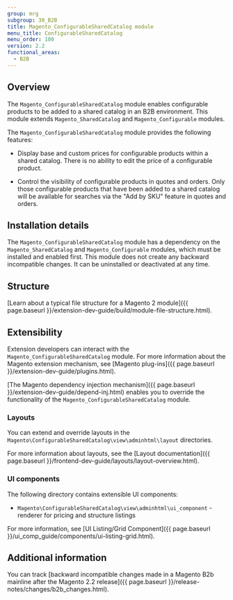 ```yaml
---
group: mrg
subgroup: 30_B2B
title: Magento_ConfigurableSharedCatalog module
menu_title: ConfigurableSharedCatalog
menu_order: 100
version: 2.2
functional_areas:
  - B2B
---
```


## Overview

The `Magento_ConfigurableSharedCatalog` module enables configurable products to be added to a shared catalog in an B2B environment. This module extends `Magento_SharedCatalog` and `Magento_Configurable` modules.

The `Magento_ConfigurableSharedCatalog` module provides the following features:

* Display base and custom prices for configurable products within a shared catalog. There is no ability to edit the price of a configurable product.

* Control the visibility of configurable products in quotes and orders. Only those configurable products that have been added to a shared catalog will be available for searches via the "Add by SKU" feature in quotes and orders.

## Installation details

The `Magento_ConfigurableSharedCatalog` module has a dependency on the `Magento_SharedCatalog` and `Magento_Configurable` modules, which must be installed and enabled first. This module does not create any backward incompatible changes. It can be uninstalled or deactivated at any time.

## Structure

[Learn about a typical file structure for a Magento 2 module]({{ page.baseurl }}/extension-dev-guide/build/module-file-structure.html).

## Extensibility

Extension developers can interact with the `Magento_ConfigurableSharedCatalog` module. For more information about the Magento extension mechanism, see [Magento plug-ins]({{ page.baseurl }}/extension-dev-guide/plugins.html).

[The Magento dependency injection mechanism]({{ page.baseurl }}/extension-dev-guide/depend-inj.html) enables you to override the functionality of the `Magento_ConfigurableSharedCatalog` module.

### Layouts

You can extend and override layouts in the `Magento\ConfigurableSharedCatalog\view\adminhtml\layout` directories.

For more information about layouts, see the [Layout documentation]({{ page.baseurl }}/frontend-dev-guide/layouts/layout-overview.html).

### UI components

The following directory contains extensible UI components:

* `Magento\ConfigurableSharedCatalog\view\adminhtml\ui_component` - renderer for pricing and structure listings

For more information, see [UI Listing/Grid Component]({{ page.baseurl }}/ui_comp_guide/components/ui-listing-grid.html).

## Additional information

You can track [backward incompatible changes made in a Magento B2b mainline after the Magento 2.2 release]({{ page.baseurl }}/release-notes/changes/b2b_changes.html).
